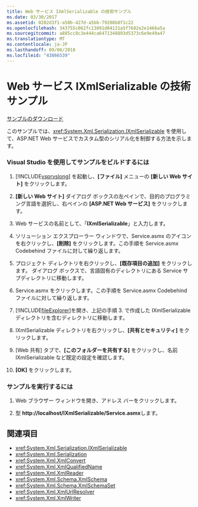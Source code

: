 ```yaml
---
title: Web サービス IXmlSerializable の技術サンプル
ms.date: 03/30/2017
ms.assetid: 0202d3f1-a50b-427d-a5bb-79208b8f1c22
ms.openlocfilehash: 343755c062fc13891d84131a5f7682e2e1466a5a
ms.sourcegitcommit: a885cc8c3e444ca6471348893d5373c6e9e49a47
ms.translationtype: MT
ms.contentlocale: ja-JP
ms.lasthandoff: 09/06/2018
ms.locfileid: "43866539"
---
```

# <a name="web-services-ixmlserializable-technology-sample"></a>Web サービス IXmlSerializable の技術サンプル
[サンプルのダウンロード](https://download.microsoft.com/download/4/7/B/47B2164C-E780-4B10-8DE4-2CB5B886E0A6/Technologies/Serialization/Xml%20Serialization/IXmlSerializable.zip.exe)  
  
 このサンプルでは、<xref:System.Xml.Serialization.IXmlSerializable> を使用して、ASP.NET Web サービスでカスタム型のシリアル化を制御する方法を示します。  
  
### <a name="to-build-the-sample-using-visual-studio"></a>Visual Studio を使用してサンプルをビルドするには  
  
1.  [!INCLUDE[vsprvslong](../../../includes/vsprvslong-md.md)] を起動し、**[ファイル]** メニューの **[新しい Web サイト]** をクリックします。  
  
2.  **[新しい Web サイト]** ダイアログ ボックスの左ペインで、目的のプログラミング言語を選択し、右ペインの **[ASP.NET Web サービス]** をクリックします。  
  
3.  Web サービスの名前として、「**IXmlSerializable**」と入力します。  
  
4.  ソリューション エクスプローラー ウィンドウで、Service.asmx のアイコンを右クリックし、**[削除]** をクリックします。この手順を Service.asmx Codebehind ファイルに対して繰り返します。  
  
5.  プロジェクト ディレクトリを右クリックし、**[既存項目の追加]** をクリックします。 ダイアログ ボックスで、言語固有のディレクトリにある Service サブディレクトリに移動します。  
  
6.  Service.asmx をクリックします。この手順を Service.asmx Codebehind ファイルに対して繰り返します。  
  
7.  [!INCLUDE[fileExplorer](../../../includes/fileexplorer-md.md)]を開き、上記の手順 3. で作成した IXmlSerializable ディレクトリを含むディレクトリに移動します。  
  
8.  IXmlSerializable ディレクトリを右クリックし、**[共有とセキュリティ]** をクリックします。  
  
9. [Web 共有] タブで、**[このフォルダーを共有する]** をクリックし、名前 IXmlSerializable など既定の設定を確認します。  
  
10. **[OK]** をクリックします。  
  
### <a name="to-run-the-sample"></a>サンプルを実行するには  
  
1.  Web ブラウザー ウィンドウを開き、アドレス バーをクリックします。  
  
2.  型 **http://localhost/IXmlSerializable/Service.asmx**します。  
  
## <a name="see-also"></a>関連項目

- <xref:System.Xml.Serialization.IXmlSerializable>  
- <xref:System.Xml.Serialization>  
- <xref:System.Xml.XmlConvert>  
- <xref:System.Xml.XmlQualifiedName>  
- <xref:System.Xml.XmlReader>  
- <xref:System.Xml.Schema.XmlSchema>  
- <xref:System.Xml.Schema.XmlSchemaSet>  
- <xref:System.Xml.XmlUrlResolver>  
- <xref:System.Xml.XmlWriter>
